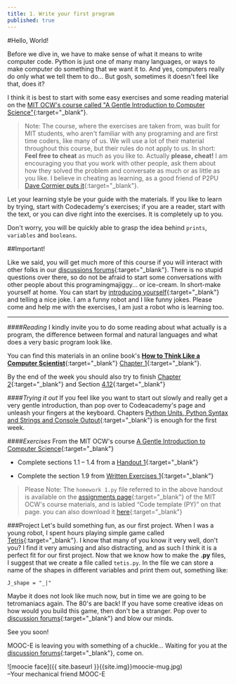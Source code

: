 ```yaml
---
title: 1. Write your first program
published: true
---
```


#Hello, World!

Before we dive in, we have to make sense of what it means to write computer code. Python is just one of many many languages, or ways to make computer do something that we want it to. And yes, computers really do only what we tell them to do... But gosh, sometimes it doesn't feel like that, does it?
 
I think it is best to start with some easy exercises and some reading material on the [MIT OCW's course called "A Gentle Introduction to Computer Science"](http://ocw.mit.edu/courses/electrical-engineering-and-computer-science/6-189-a-gentle-introduction-to-programming-using-python-january-iap-2011/index.htm){:target="_blank"}.

> Note: The course, where the exercises are taken from, was built for MIT students, who aren't familiar with any programing and are first time coders, like many of us. We will use a lot of their material throughout this course, but their rules do not apply to us. In short: __Feel free to cheat__ as much as you like to. Actually __please, cheat!__ I am encouraging you that you work with other people, ask them about how they solved the problem and conversate as much or as little as you like. I believe in cheating as learning, as a good friend of P2PU [Dave Cormier puts it](http://davecormier.com/edblog/2012/05/16/why-we-work-together-cheating-as-learning/){:target="_blank"}.

Let your learning style be your guide with the materials. If you like to learn by trying, start with Codecademy's exercises; if you are a reader, start with the text, or you can dive right into the exercises. It is completely up to you.

Don't worry, you will be quickly able to grasp the idea behind `prints`, `variables` and `booleans`.

##Important!

Like we said, you will get much more of this course if you will interact with other folks in our [discussions forums](http://discourse.p2pu.org/c/gentle-introduction-to-python){:target="_blank"}. There is no stupid questions over there, so do not be afraid to start some conversations with other people about this programingmajiggy... or ice-cream. In short-make yourself at home.
 You can start by [introducing yourself](http://discourse.p2pu.org/t/welcome-please-introduce-yourself/379/17){:target="_blank"} and telling a nice joke. I am a funny robot and I like funny jokes.
Please come and help me with the exercises, I am just a robot who is learning too.

---

####_Reading_
I kindly invite you to do some reading about what actually is a program, the difference between formal and natural languages and what does a very basic program look like.

You can find this materials in an online book's [__How to Think Like a Computer Scientist__](http://www.greenteapress.com/thinkpython/thinkCSpy/html/index.html){:target="_blank"} [Chapter 1](http://www.greenteapress.com/thinkpython/thinkCSpy/html/chap01.html){:target="_blank"}.

By the end of the week you should also try to finish [Chapter 2](http://www.greenteapress.com/thinkpython/thinkCSpy/html/chap02.html){:target="_blank"} and Section [4.12](http://www.greenteapress.com/thinkpython/thinkCSpy/html/chap04.html#12){:target="_blank"}

####_Trying it out_
If you feel like you want to start out slowly and really get a very gentle introduction, than pop over to Codeacademy's page and unleash your fingers at the keyboard. Chapters [Python Units, Python Syntax and Strings and Console Output]( http://www.codecademy.com/tracks/python ){:target="_blank"} is enough for the first week.


####_Exercises_
From the MIT OCW's course [A Gentle Introduction to Computer Science](http://ocw.mit.edu/courses/electrical-engineering-and-computer-science/6-189-a-gentle-introduction-to-programming-using-python-january-iap-2011){:target="_blank"}

* Complete sections 1.1 – 1.4 from a [Handout 1](http://ocw.mit.edu/courses/electrical-engineering-and-computer-science/6-189-a-gentle-introduction-to-programming-using-python-january-iap-2011/assignments/MIT6_189IAP11_hw1.pdf){:target="_blank"}

* Complete the section 1.9 from [Written Exercises 1]( http://ocw.mit.edu/courses/electrical-engineering-and-computer-science/6-189-a-gentle-introduction-to-programming-using-python-january-iap-2011/assignments/MIT6_189IAP11_hw1_written.pdf){:target="_blank"} 

> Please Note: The `homework 1.py` file referred to in the above handout is available on the [assignments page](http://ocw.mit.edu/courses/electrical-engineering-and-computer-science/6-189-a-gentle-introduction-to-programming-using-python-january-iap-2011/assignments){:target="_blank"} of the MIT OCW's course materials, and is labled “Code template (PY)” on that page. you can also download it [here](http://ocw.mit.edu/courses/electrical-engineering-and-computer-science/6-189-a-gentle-introduction-to-programming-using-python-january-iap-2011/assignments/hw1.py){:target="_blank"} 



###Project
Let's build something fun, as our first project. When I was a young robot, I spent hours playing simple game called [Tetris](http://www.tetris24.com/){:target="_blank"}. I know that many of you know it very well, don't you? I find it very amusing and also distracting, and as such I think it is a perfect fit for our first project.
Now that we know how to make the __.py__ files, I suggest that we create a file called `tetis.py`. In the file we can store a name of the shapes in different variables and print them out, something like: 

	J_shape = "_|"

Maybe it does not look like much now, but in time we are going to be tetromaniacs again. The 80's are back!
If you have some creative ideas on how would you build this game, then don't be a stranger. Pop over to [discussion forums](http://discourse.p2pu.org/c/gentle-introduction-to-python){:target="_blank"} and blow our minds.


See you soon!

MOOC-E is leaving you with something of a chuckle… Waiting for you at the [discussion forums](http://discourse.p2pu.org/c/gentle-introduction-to-python){:target="_blank"}, come on.


![moocie face]({{ site.baseurl }}{{site.img}}moocie-mug.jpg)  
–Your mechanical friend MOOC-E


